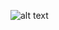 ![alt text](https://github.com/c9onz/9G/blob/e648619b121c9f2fc74d27366c17e9862b596643/Asset%2030.pngraw=True)


<!---
c9onz/c9onz is a ✨ special ✨ repository because its `README.md` (this file) appears on your GitHub profile.
You can click the Preview link to take a look at your changes.
--->
